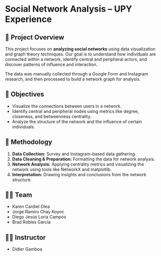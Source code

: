 # Social Network Analysis – UPY Experience

## 📌 Project Overview

This project focuses on **analyzing social networks** using data visualization and graph theory techniques. Our goal is to understand how individuals are connected within a network, identify central and peripheral actors, and discover patterns of influence and interaction.

The data was manually collected through a Google Form and Instagram research, and then processed to build a network graph for analysis.

## 🎯 Objectives

- Visualize the connections between users in a network.
- Identify central and peripheral nodes using metrics like degree, closeness, and betweenness centrality.
- Analyze the structure of the network and the influence of certain individuals.

## 🧠 Methodology

1. **Data Collection:** Survey and Instagram-based data gathering.
2. **Data Cleaning & Preparation:** Formatting the data for network analysis.
3. **Network Analysis:** Applying centrality metrics and visualizing the network using tools like NetworkX and matplotlib.
4. **Interpretation:** Drawing insights and conclusions from the network structure.

## 🧑‍💻 Team

- Karen Cardiel Olea  
- Jorge Ramiro Chay Koyoc  
- Diego Jesús Loria Campos  
- Brad Robles García  

## 🧑‍🏫 Instructor

- Didier Gamboa
